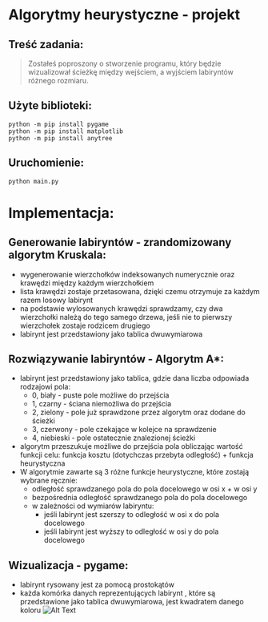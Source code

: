 # Algorytmy heurystyczne - projekt
## Treść zadania:
>Zostałeś poproszony o stworzenie programu, który będzie wizualizował ścieżkę między wejściem, a wyjściem labiryntów różnego rozmiaru.

## Użyte biblioteki:
```
python -m pip install pygame
python -m pip install matplotlib
python -m pip install anytree
```
## Uruchomienie:
```
python main.py
```
# Implementacja:
## Generowanie labiryntów - zrandomizowany algorytm Kruskala:
- wygenerowanie wierzchołków indeksowanych numerycznie oraz krawędzi między każdym wierzchołkiem
- lista krawędzi zostaje przetasowana, dzięki czemu otrzymuje za każdym razem losowy labirynt
- na podstawie wylosowanych krawędzi sprawdzamy, czy dwa wierzchołki należą do tego samego drzewa, jeśli nie to pierwszy wierzchołek zostaje rodzicem drugiego
- labirynt jest przedstawiony jako tablica dwuwymiarowa
## Rozwiązywanie labiryntów - Algorytm A*:
- labirynt jest przedstawiony jako tablica, gdzie dana liczba odpowiada rodzajowi pola:
  - 0, biały - puste pole możliwe do przejścia
  - 1, czarny - ściana niemożliwa do przejścia
  - 2, zielony - pole już sprawdzone przez algorytm oraz dodane do ścieżki
  - 3, czerwony - pole czekające w kolejce na sprawdzenie
  - 4, niebieski - pole ostatecznie znalezionej ścieżki
- algorytm przeszukuje możliwe do przejścia pola obliczając wartość funkcji celu: funkcja kosztu (dotychczas przebyta odległość) + funkcja heurystyczna
- W algorytmie zawarte są 3 różne funkcje heurystyczne, które zostają wybrane ręcznie:
  - odległość sprawdzanego pola do pola docelowego w osi x + w osi y
  - bezpośrednia odległość sprawdzanego pola do pola docelowego
  - w zależności od wymiarów labiryntu:
    - jeśli labirynt jest szerszy to odległość w osi x do pola docelowego
    - jeśli labirynt jest wyższy to odległość w osi y do pola docelowego
## Wizualizacja - pygame:
- labirynt rysowany jest za pomocą prostokątów
- każda komórka danych reprezentujących labirynt , które są przedstawione jako tablica dwuwymiarowa, jest kwadratem danego koloru
![Alt Text](https://github.com/kkosteck/ALHE-maze/blob/main/maze.gif)
